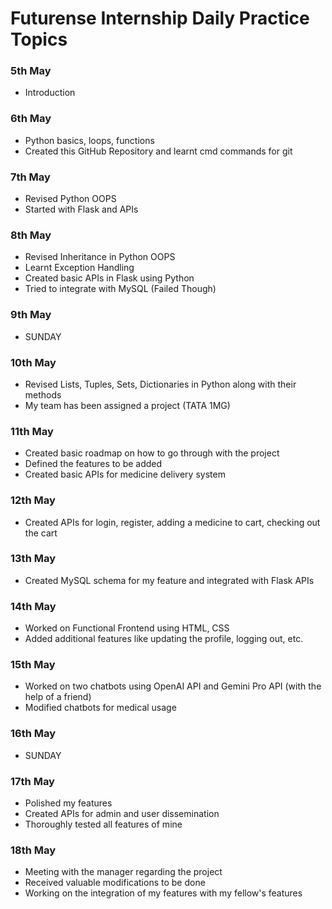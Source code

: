 # Futurense Internship Daily Practice Topics

### 5th May
- Introduction

### 6th May
- Python basics, loops, functions
- Created this GitHub Repository and learnt cmd commands for git

### 7th May
- Revised Python OOPS
- Started with Flask and APIs

### 8th May
- Revised Inheritance in Python OOPS
- Learnt Exception Handling
- Created basic APIs in Flask using Python
- Tried to integrate with MySQL (Failed Though)

### 9th May
- SUNDAY

### 10th May
- Revised Lists, Tuples, Sets, Dictionaries in Python along with their methods
- My team has been assigned a project (TATA 1MG)

### 11th May
- Created basic roadmap on how to go through with the project
- Defined the features to be added
- Created basic APIs for medicine delivery system

### 12th May
- Created APIs for login, register, adding a medicine to cart, checking out the cart

### 13th May
- Created MySQL schema for my feature and integrated with Flask APIs

### 14th May
- Worked on Functional Frontend using HTML, CSS
- Added additional features like updating the profile, logging out, etc.

### 15th May
- Worked on two chatbots using OpenAI API and Gemini Pro API (with the help of a friend)
- Modified chatbots for medical usage

### 16th May
- SUNDAY

### 17th May
- Polished my features
- Created APIs for admin and user dissemination
- Thoroughly tested all features of mine

### 18th May
- Meeting with the manager regarding the project
- Received valuable modifications to be done
- Working on the integration of my features with my fellow's features


